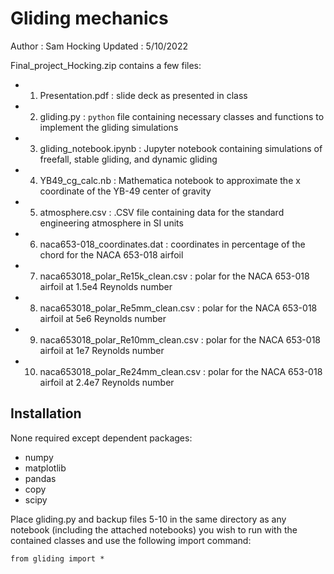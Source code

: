 # Gliding mechanics

Author  : Sam Hocking
Updated : 5/10/2022

Final_project_Hocking.zip contains a few files:
- 1. Presentation.pdf : slide deck as presented in class
- 2. gliding.py : `python` file containing necessary classes and functions to implement the gliding simulations
- 3. gliding_notebook.ipynb : Jupyter notebook containing simulations of freefall, stable gliding, and dynamic gliding
- 4. YB49_cg_calc.nb : Mathematica notebook to approximate the x coordinate of the YB-49 center of gravity
- 5. atmosphere.csv : .CSV file containing data for the standard engineering atmosphere in SI units
- 6. naca653-018_coordinates.dat : coordinates in percentage of the chord for the NACA 653-018 airfoil
- 7. naca653018_polar_Re15k_clean.csv : polar for the NACA 653-018 airfoil at 1.5e4 Reynolds number
- 8. naca653018_polar_Re5mm_clean.csv : polar for the NACA 653-018 airfoil at 5e6 Reynolds number
- 9. naca653018_polar_Re10mm_clean.csv : polar for the NACA 653-018 airfoil at 1e7 Reynolds number
- 10. naca653018_polar_Re24mm_clean.csv : polar for the NACA 653-018 airfoil at 2.4e7 Reynolds number
## Installation

None required except dependent packages:
- numpy
- matplotlib
- pandas
- copy
- scipy

Place gliding.py and backup files 5-10 in the same directory as any notebook (including the attached notebooks) you wish to run with the contained classes and use the following import command:

```
from gliding import *
```

